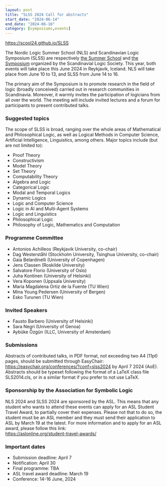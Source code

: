 ```yaml
---
layout: post
title: "SLSS 2024 Call for abstracts"
start_date: "2024-06-14"
end_date: "2024-06-16"
category: [symposiums,events]
---
```


<https://scool24.github.io/SLSS>

The Nordic Logic Summer School (NLS) and Scandinavian Logic Symposium (SLSS) are
respectively
[the Summer School](/summer-school.html) and
[the Symposium](/symposium.html)
organized by the Scandinavial Logic Society. This year, both events will take
place this June 2024 in Reykjavik, Iceland. NLS will take place from June 10 to
13, and SLSS from June 14 to 16.

The primary aim of the Symposium is to promote research in the field of logic
(broadly conceived) carried out in research communities in Scandinavia.
Moreover, it warmly invites the participation of logicians from all over the
world. The meeting will include invited lectures and a forum for participants to
present contributed talks.

### Suggested topics

The scope of SLSS is broad, ranging over the whole areas of Mathematical and
Philosophical Logic, as well as Logical Methods in Computer Science, Artificial
Intelligence, Linguistics, among others. Major topics include (but are not
limited to):  
- Proof Theory
- Constructivism
- Model Theory
- Set Theory
- Computability Theory
- Algebra and Logic
- Categorical Logic
- Modal and Temporal Logics
- Dynamic Logics
- Logic and Computer Science
- Logic in AI and Multi-Agent Systems
- Logic and Linguistics
- Philosophical Logic
- Philosophy of Logic, Mathematics and Computation


### Programme Committee

- Antonios Achilleos (Reykjavik University, co-chair)
- Dag Westerståhl (Stockholm University, Tsinghua University, co-chair)
- Gaia Belardinelli (University of Copenhagen)
- Jens Classen (Roskilde University)
- Salvatore Florio (University of Oslo)
- Juha Kontinen (University of Helsinki)
- Vera Koponen (Uppsala University)
- Maria Magdalena Ortiz de la Fuente (TU Wien)
- Mina Young Pedersen (University of Bergen)
- Esko Turunen (TU Wien)

### Invited Speakers

- Fausto Barbero (University of Helsinki)
- Sara Negri (University of Genoa)
- Aybüke Özgün (ILLC, University of Amsterdam)

### Submissions

Abstracts of contributed talks, in PDF format, not exceeding two A4 (11pt)
pages, should be submitted through EasyChair:  
<https://easychair.org/conferences/?conf=slss2024>
by April 7 2024 (AoE). Abstracts should be typeset following the format of a
LaTeX class file SLS2014.cls, or in a similar format if you prefer to not use
LaTeX.

### Sponsorship by the Association for Symbolic Logic

NLS 2024 and SLSS 2024 are sponsored by the ASL. This means that any student who
wants to attend these events can apply for an ASL Student Travel Award, to
partially cover their expenses. Please not that to do so, the student must be an
ASL member and they must send their application to ASL by March 19 at the
latest. For more information and to apply for an ASL award, please follow this
link:  
<https://aslonline.org/student-travel-awards/>

### Important dates

- Submission deadline: April 7
- Notification: April 30
- Final programme: TBA
- ASL travel award deadline: March 19
- Conference: 14-16 June, 2024
